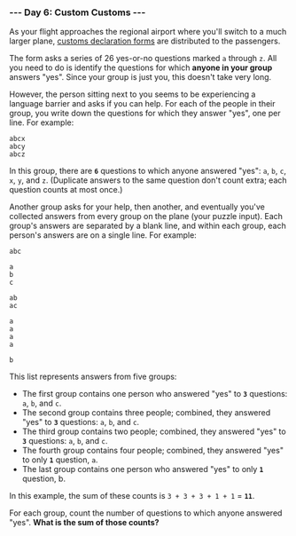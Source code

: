### --- Day 6: Custom Customs ---

As your flight approaches the regional airport where you'll switch to a 
much larger plane, [customs declaration forms](https://en.wikipedia.org/wiki/Customs_declaration) are distributed to the passengers.

The form asks a series of 26 yes-or-no questions marked `a` through `z`. All 
you need to do is identify the questions for which **anyone in your group** 
answers "yes". Since your group is just you, this doesn't take very long.

However, the person sitting next to you seems to be experiencing a language 
barrier and asks if you can help. For each of the people in their group, 
you write down the questions for which they answer "yes", one per line. For 
example:
```
abcx
abcy
abcz
```
In this group, there are **`6`** questions to which anyone answered "yes": `a`, `b`, 
`c`, `x`, `y`, and `z`. (Duplicate answers to the same question don't count extra; 
each question counts at most once.)

Another group asks for your help, then another, and eventually you've 
collected answers from every group on the plane (your puzzle input). Each 
group's answers are separated by a blank line, and within each group, each 
person's answers are on a single line. For example:
```
abc

a
b
c

ab
ac

a
a
a
a

b
```
This list represents answers from five groups:

- The first group contains one person who answered "yes" to **`3`** questions: 
`a`, `b`, and `c`.
- The second group contains three people; combined, they answered "yes" 
to **`3`** questions: `a`, `b`, and `c`.
- The third group contains two people; combined, they answered "yes" to 
**`3`** questions: `a`, `b`, and `c`.
- The fourth group contains four people; combined, they answered "yes" 
to only **`1`** question, `a`.
- The last group contains one person who answered "yes" to only **`1`** question, b.

In this example, the sum of these counts is `3 + 3 + 3 + 1 + 1` = **`11`**.

For each group, count the number of questions to which anyone answered 
"yes". **What is the sum of those counts?**
